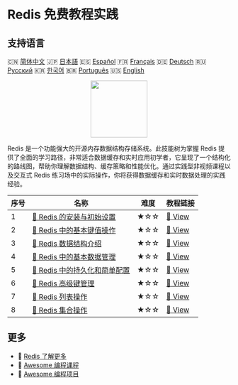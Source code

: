 # Redis 免费教程实践

## 支持语言

🇨🇳 [简体中文](README_zh.md) 🇯🇵 [日本語](README_ja.md) 🇪🇸 [Español](README_es.md) 🇫🇷 [Français](README_fr.md) 🇩🇪 [Deutsch](README_de.md) 🇷🇺 [Русский](README_ru.md) 🇰🇷 [한국어](README_ko.md) 🇧🇷 [Português](README_pt.md) 🇺🇸 [English](README.md) 

<div align="center">
<img width="128px" src="https://file.labex.io/path/4MMYfz8sH7hJ.png">
</div>

Redis 是一个功能强大的开源内存数据结构存储系统。此技能树为掌握 Redis 提供了全面的学习路径，非常适合数据缓存和实时应用初学者，它呈现了一个结构化的路线图，帮助你理解数据结构、缓存策略和性能优化。通过实践型非视频课程以及交互式 Redis 练习场中的实际操作，你将获得数据缓存和实时数据处理的实践经验。

|   序号 | 名称                                                                                                                      | 难度   | 教程链接                                                                                            |
|--------|---------------------------------------------------------------------------------------------------------------------------|--------|-----------------------------------------------------------------------------------------------------|
|      1 | [📖 Redis 的安装与初始设置](https://labex.io/zh/tutorials/redis-installation-and-initial-setup-of-redis-552075)           | ★☆☆    | [🔗 View](https://labex.io/zh/tutorials/redis-installation-and-initial-setup-of-redis-552075)       |
|      2 | [📖 Redis 中的基本键值操作](https://labex.io/zh/tutorials/redis-basic-key-value-operations-in-redis-552077)               | ★☆☆    | [🔗 View](https://labex.io/zh/tutorials/redis-basic-key-value-operations-in-redis-552077)           |
|      3 | [📖 Redis 数据结构介绍](https://labex.io/zh/tutorials/redis-introduction-to-redis-data-structures-552078)                 | ★☆☆    | [🔗 View](https://labex.io/zh/tutorials/redis-introduction-to-redis-data-structures-552078)         |
|      4 | [📖 Redis 中的基本数据管理](https://labex.io/zh/tutorials/redis-basic-data-management-in-redis-552076)                    | ★☆☆    | [🔗 View](https://labex.io/zh/tutorials/redis-basic-data-management-in-redis-552076)                |
|      5 | [📖 Redis 中的持久化和简单配置](https://labex.io/zh/tutorials/redis-persistence-and-simple-configuration-in-redis-552079) | ★☆☆    | [🔗 View](https://labex.io/zh/tutorials/redis-persistence-and-simple-configuration-in-redis-552079) |
|      6 | [📖 Redis 高级键管理](https://labex.io/zh/tutorials/redis-redis-advanced-key-management-552094)                           | ★☆☆    | [🔗 View](https://labex.io/zh/tutorials/redis-redis-advanced-key-management-552094)                 |
|      7 | [📖 Redis 列表操作](https://labex.io/zh/tutorials/redis-redis-list-operations-552098)                                     | ★☆☆    | [🔗 View](https://labex.io/zh/tutorials/redis-redis-list-operations-552098)                         |
|      8 | [📖 Redis 集合操作](https://labex.io/zh/tutorials/redis-redis-set-operations-552104)                                      | ★☆☆    | [🔗 View](https://labex.io/zh/tutorials/redis-redis-set-operations-552104)                          |

## 更多

- 🔗 [Redis 了解更多](https://labex.io/zh/skilltrees/redis)
- 🔗 [Awesome 编程课程](https://github.com/labex-labs/awesome-programming-courses)
- 🔗 [Awesome 编程项目](https://github.com/labex-labs/awesome-programming-projects)

